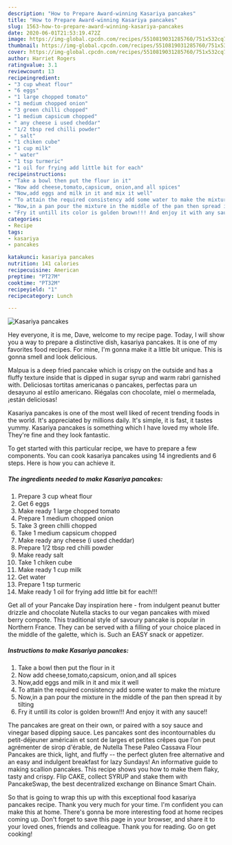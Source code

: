 ```yaml
---
description: "How to Prepare Award-winning Kasariya pancakes"
title: "How to Prepare Award-winning Kasariya pancakes"
slug: 1563-how-to-prepare-award-winning-kasariya-pancakes
date: 2020-06-01T21:53:19.472Z
image: https://img-global.cpcdn.com/recipes/5510819031285760/751x532cq70/kasariya-pancakes-recipe-main-photo.jpg
thumbnail: https://img-global.cpcdn.com/recipes/5510819031285760/751x532cq70/kasariya-pancakes-recipe-main-photo.jpg
cover: https://img-global.cpcdn.com/recipes/5510819031285760/751x532cq70/kasariya-pancakes-recipe-main-photo.jpg
author: Harriet Rogers
ratingvalue: 3.1
reviewcount: 13
recipeingredient:
- "3 cup wheat flour"
- "6 eggs"
- "1 large chopped tomato"
- "1 medium chopped onion"
- "3 green chilli chopped"
- "1 medium capsicum chopped"
- " any cheese i used cheddar"
- "1/2 tbsp red chilli powder"
- " salt"
- "1 chiken cube"
- "1 cup milk"
- " water"
- "1 tsp turmeric"
- "1 oil for frying add little bit for each"
recipeinstructions:
- "Take a bowl then put the flour in it"
- "Now add cheese,tomato,capsicum, onion,and all spices"
- "Now,add eggs and milk in it and mix it well"
- "To attain the required consistency add some water to make the mixture"
- "Now,in a pan pour the mixture in the middle of the pan then spread it by tilting"
- "Fry it untill its color is golden brown!!! And enjoy it with any sauce!!"
categories:
- Recipe
tags:
- kasariya
- pancakes

katakunci: kasariya pancakes 
nutrition: 141 calories
recipecuisine: American
preptime: "PT27M"
cooktime: "PT32M"
recipeyield: "1"
recipecategory: Lunch

---
```



![Kasariya pancakes](https://img-global.cpcdn.com/recipes/5510819031285760/751x532cq70/kasariya-pancakes-recipe-main-photo.jpg)

Hey everyone, it is me, Dave, welcome to my recipe page. Today, I will show you a way to prepare a distinctive dish, kasariya pancakes. It is one of my favorites food recipes. For mine, I'm gonna make it a little bit unique. This is gonna smell and look delicious.

Malpua is a deep fried pancake which is crispy on the outside and has a fluffy texture inside that is dipped in sugar syrup and warm rabri garnished with. Deliciosas tortitas americanas o pancakes, perfectas para un desayuno al estilo americano. Riégalas con chocolate, miel o mermelada, ¡están deliciosas!

Kasariya pancakes is one of the most well liked of recent trending foods in the world. It's appreciated by millions daily. It's simple, it is fast, it tastes yummy. Kasariya pancakes is something which I have loved my whole life. They're fine and they look fantastic.


To get started with this particular recipe, we have to prepare a few components. You can cook kasariya pancakes using 14 ingredients and 6 steps. Here is how you can achieve it.

<!--inarticleads1-->

##### The ingredients needed to make Kasariya pancakes:

1. Prepare 3 cup wheat flour
1. Get 6 eggs
1. Make ready 1 large chopped tomato
1. Prepare 1 medium chopped onion
1. Take 3 green chilli chopped
1. Take 1 medium capsicum chopped
1. Make ready  any cheese (i used cheddar)
1. Prepare 1/2 tbsp red chilli powder
1. Make ready  salt
1. Take 1 chiken cube
1. Make ready 1 cup milk
1. Get  water
1. Prepare 1 tsp turmeric
1. Make ready 1 oil for frying add little bit for each!!!


Get all of your Pancake Day inspiration here - from indulgent peanut butter drizzle and chocolate Nutella stacks to our vegan pancakes with mixed berry compote. This traditional style of savoury pancake is popular in Northern France. They can be served with a filling of your choice placed in the middle of the galette, which is. Such an EASY snack or appetizer. 

<!--inarticleads2-->

##### Instructions to make Kasariya pancakes:

1. Take a bowl then put the flour in it
1. Now add cheese,tomato,capsicum, onion,and all spices
1. Now,add eggs and milk in it and mix it well
1. To attain the required consistency add some water to make the mixture
1. Now,in a pan pour the mixture in the middle of the pan then spread it by tilting
1. Fry it untill its color is golden brown!!! And enjoy it with any sauce!!


The pancakes are great on their own, or paired with a soy sauce and vinegar based dipping sauce. Les pancakes sont des incontournables du petit-déjeuner américain et sont de larges et petites crêpes que l&#39;on peut agrémenter de sirop d&#39;érable, de Nutella These Paleo Cassava Flour Pancakes are thick, light, and fluffy -- the perfect gluten free alternative and an easy and indulgent breakfast for lazy Sundays! An informative guide to making scallion pancakes. This recipe shows you how to make them flaky, tasty and crispy. Flip CAKE, collect SYRUP and stake them with PancakeSwap, the best decentralized exchange on Binance Smart Chain. 

So that is going to wrap this up with this exceptional food kasariya pancakes recipe. Thank you very much for your time. I'm confident you can make this at home. There's gonna be more interesting food at home recipes coming up. Don't forget to save this page in your browser, and share it to your loved ones, friends and colleague. Thank you for reading. Go on get cooking!
